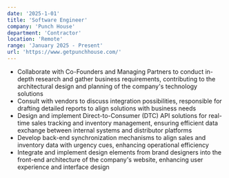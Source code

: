 ```yaml
---
date: '2025-1-01'
title: 'Software Engineer'
company: 'Punch House'
department: 'Contractor'
location: 'Remote'
range: 'January 2025 - Present'
url: 'https://www.getpunchhouse.com/'
---
```


- Collaborate with Co-Founders and Managing Partners to conduct in-depth research and gather business requirements, contributing to the architectural design and planning of the company's technology solutions
- Consult with vendors to discuss integration possibilities, responsible for drafting detailed reports to align solutions with business needs
- Design and implement Direct-to-Consumer (DTC) API solutions for real-time sales tracking and inventory management, ensuring efficient data exchange between internal systems and distributor platforms
- Develop back-end synchronization mechanisms to align sales and inventory data with urgency cues, enhancing operational efficiency
- Integrate and implement design elements from brand designers into the front-end architecture of the company's website, enhancing user experience and interface design
